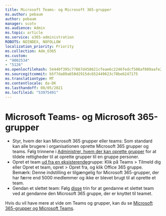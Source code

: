 ```yaml
---
title: Microsoft Teams- og Microsoft 365-grupper
ms.author: pebaum
author: pebaum
manager: scotv
ms.audience: Admin
ms.topic: article
ms.service: o365-administration
ROBOTS: NOINDEX, NOFOLLOW
localization_priority: Priority
ms.collection: Adm_O365
ms.custom:
- "9002534"
- "5126"
ms.openlocfilehash: 54440f395c77867d458621cfeae6c2246fedcf508af089aafe2a78b63fe8a5b9
ms.sourcegitcommit: b5f7da89a650d2915dc652449623c78be6247175
ms.translationtype: MT
ms.contentlocale: da-DK
ms.lasthandoff: 08/05/2021
ms.locfileid: "53975491"
---
```

# <a name="microsoft-teams-and-microsoft-365-groups"></a>Microsoft Teams- og Microsoft 365-grupper

- Styr, hvem der kan Microsoft 365 grupper eller teams: Som standard kan alle brugere i organisationen oprette Microsoft 365 grupper og teams. Følg trinnene i [Administrer, hvem der kan oprette grupper](https://support.office.com/article/4c46c8cb-17d0-44b5-9776-005fced8e618) for at tildele rettigheder til at oprette grupper til en gruppe personer.
- Opret et team [ud fra en eksisterende](https://support.microsoft.com/office/24ec428e-40d7-4a1a-ab87-29be7d145865)gruppe: Klik på Teams > Tilmeld dig eller Opret et team, opret > Opret fra, og klik Office 365 gruppe. Bemærk: Denne indstilling er tilgængelig for Microsoft 365-grupper, der har færre end 5000 medlemmer og ikke er blevet brugt til at oprette et team.
- Gendan et slettet team: Følg [disse](https://docs.microsoft.com/microsoftteams/archive-or-delete-a-team#restore-a-deleted-team) trin for at gendanne et slettet team ved at gendanne den Microsoft 365 gruppe, der er knyttet til teamet.

Hvis du vil have mere at vide om Teams og grupper, kan du se [Microsoft 365-grupper og Microsoft Teams](https://docs.microsoft.com/microsoftteams/office-365-groups).
